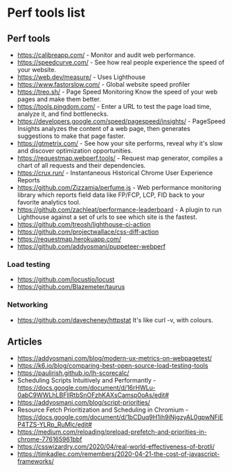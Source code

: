 # Perf tools list

## Perf tools

- https://calibreapp.com/ - Monitor and audit web performance.
- https://speedcurve.com/ - See how real people experience the speed of your website.
- https://web.dev/measure/ - Uses Lighthouse
- https://www.fastorslow.com/ - Global website speed profiler
- https://treo.sh/ - Page Speed Monitoring Know the speed of your web pages and make them better.
- https://tools.pingdom.com/ - Enter a URL to test the page load time, analyze it, and find bottlenecks.
- https://developers.google.com/speed/pagespeed/insights/ - PageSpeed Insights analyzes the content of a web page, then generates suggestions to make that page faster.
- https://gtmetrix.com/ - See how your site performs, reveal why it's slow and discover optimization opportunities.
- https://requestmap.webperf.tools/ - Request map generator, compiles a chart of all requests and their dependencies.
- https://crux.run/ - Instantaneous Historical Chrome User Experience Reports
- https://github.com/Zizzamia/perfume.js - Web performance monitoring library which reports field data like FP/FCP, LCP, FID back to your favorite analytics tool.
- https://github.com/zachleat/performance-leaderboard - A plugin to run Lighthouse against a set of urls to see which site is the fastest.
- https://github.com/treosh/lighthouse-ci-action
- https://github.com/projectwallace/css-diff-action
- https://requestmap.herokuapp.com/
- https://github.com/addyosmani/puppeteer-webperf

### Load testing

- https://github.com/locustio/locust
- https://github.com/Blazemeter/taurus

### Networking

- https://github.com/davecheney/httpstat It's like curl -v, with colours.

## Articles

- https://addyosmani.com/blog/modern-ux-metrics-on-webpagetest/
- https://k6.io/blog/comparing-best-open-source-load-testing-tools
- https://paulirish.github.io/lh-scorecalc/
- Scheduling Scripts Intuitively and Performantly - https://docs.google.com/document/d/16rHWLu-0abC9WWLhLBFlIRtbSnOFzhKAXsCamsp0oAs/edit#
- https://addyosmani.com/blog/script-priorities/
- Resource Fetch Prioritization and Scheduling in Chromium - https://docs.google.com/document/d/1bCDuq9H1ih9iNjgzyAL0gpwNFiEP4TZS-YLRp_RuMlc/edit#
- https://medium.com/reloading/preload-prefetch-and-priorities-in-chrome-776165961bbf
- https://csswizardry.com/2020/04/real-world-effectiveness-of-brotli/
- https://timkadlec.com/remembers/2020-04-21-the-cost-of-javascript-frameworks/
